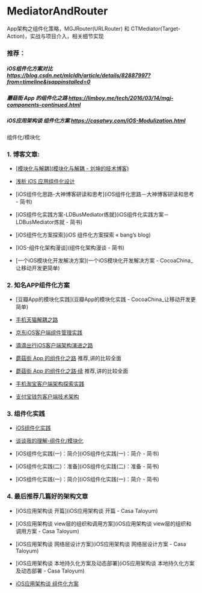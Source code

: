 # MediatorAndRouter
App架构之组件化策略，MGJRouter(URLRouter) 和 CTMediator(Target-Action)，实战与项目介入，相关细节实现

### 推荐：

##### iOS组件化方案对比 https://blog.csdn.net/mlcldh/article/details/82887997?from=timeline&isappinstalled=0

##### 蘑菇街 App 的组件化之路 https://limboy.me/tech/2016/03/14/mgj-components-continued.html

##### iOS应用架构谈 组件化方案  https://casatwy.com/iOS-Modulization.html


组件化/模块化


### 1. 博客文章:


  + [[模块化与解耦](模块化与解耦 - 刘坤的技术博客)](https://blog.cnbluebox.com/blog/2015/11/28/module-and-decoupling/)


  + [浅析 iOS 应用组件化设计](Skyline75489)


  + [iOS组件化思路-大神博客研读和思考](iOS组件化思路－大神博客研读和思考 - 简书)


  + [iOS组件化实践方案-LDBusMediator练就](iOS组件化实践方案－LDBusMediator炼就 - 简书)


  + [iOS组件化方案探索](iOS 组件化方案探索 « bang’s blog)


  + [IOS-组件化架构漫谈](组件化架构漫谈 - 简书)


  + [一个iOS模块化开发解决方案](一个iOS模块化开发解决方案 - CocoaChina_让移动开发更简单)


### 2. 知名APP组件化方案


  + [豆瓣App的模块化实践](豆瓣App的模块化实践 - CocoaChina_让移动开发更简单)


  + [手机天猫解耦之路](手机天猫解耦之路)


  + [京东iOS客户端组件管理实践](京东iOS客户端组件管理实践)


  + [滴滴出行iOS客户端架构演进之路](滴滴出行)


  + [蘑菇街 App 的组件化之路](蘑菇街APP组件化1) 推荐,讲的比较全面


  + [蘑菇街 App 的组件化之路·续](蘑菇街APP组件化2) 推荐,讲的比较全面


  + [手机淘宝客户端架构探索实践](手机淘宝客户端架构探索实践-博客-云栖社区-阿里云 )


  + [支付宝钱包客户端技术架构](支付宝钱包客户端技术架构-博客-云栖社区-阿里云 )


### 3. 组件化实践


  + [iOS组件化实践](组件化实践)


  + [谈谈我的理解-组件化/模块化](组件化/模块化)


  + [iOS组件化实践(一)：简介](iOS组件化实践(一)：简介 - 简书)


  + [iOS组件化实践(二)：准备](iOS组件化实践(二)：准备 - 简书)


  + [iOS组件化实践(一)：简介](iOS组件化实践(一)：简介 - 简书)


### 4. 最后推荐几篇好的架构文章


  + [iOS应用架构谈 开篇](iOS应用架构谈 开篇 - Casa Taloyum)


  + [iOS应用架构谈 view层的组织和调用方案](iOS应用架构谈 view层的组织和调用方案 - Casa Taloyum)


  + [iOS应用架构谈 网络层设计方案](iOS应用架构谈 网络层设计方案 - Casa Taloyum)


  + [iOS应用架构谈 本地持久化方案及动态部署](iOS应用架构谈 本地持久化方案及动态部署 - Casa Taloyum)


  + [iOS应用架构谈 组件化方案](组件化方案)
